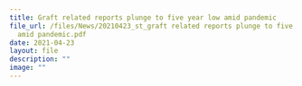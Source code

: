 ```yaml
---
title: Graft related reports plunge to five year low amid pandemic
file_url: /files/News/20210423_st_graft related reports plunge to five year low
  amid pandemic.pdf
date: 2021-04-23
layout: file
description: ""
image: ""
---
```

